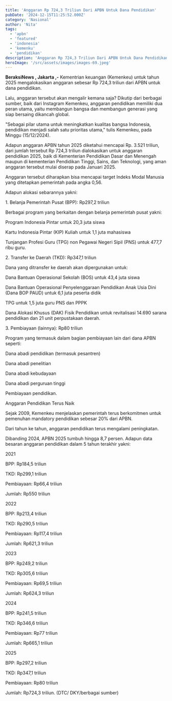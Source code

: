 ```yaml
---
title: 'Anggaran Rp 724,3 Triliun Dari APBN Untuk Dana Pendidikan'
pubDate: '2024-12-15T11:25:52.000Z'
category: 'Nasional'
author: 'Nita'
tags:
  - 'apbn'
  - 'featured'
  - 'indonesia'
  - 'kemenku'
  - 'pendidikan'
description: 'Anggaran Rp 724,3 Triliun Dari APBN Untuk Dana Pendidikan'
heroImage: '/src/assets/images/images-69.jpeg'
---
```


**BeraksiNews , Jakarta ,-** Kementrian keuangan (Kemenkeu) untuk tahun 2025 mengalokasikan anggaran sebesar Rp 724,3 triliun dari APBN untuk dana pendidikan.

Lalu, anggaran tersebut akan mengalir kemana saja? Dikutip dari berbagai sumber, baik dari Instagram Kemenkeu, anggaran pendidikan memiliki dua peran utama, yaitu membangun bangsa dan membangun generasi yang siap bersaing dikancah global.

"Sebagai pilar utama untuk meningkatkan kualitas bangsa Indonesia, pendidikan menjadi salah satu prioritas utama," tulis Kemenkeu, pada Minggu (15/12/2024).

Adapun anggaran APBN tahun 2025 diketahui mencapai Rp. 3.521 triliun, dari jumlah tersebut Rp 724,3 triliun dialokasikan untuk anggaran pendidikan 2025, baik di Kementerian Pendidikan Dasar dan Menengah maupun di kementerian Pendidikan Tinggi, Sains, dan Teknologi, yang aman anggaran tersebut mulai diserap pada Januari 2025.

Anggaran tersebut diharapkan bisa mencapai target Indeks Modal Manusia yang ditetapkan pemerintah pada angka 0,56.

Adapun alokasi sebarannya yakni:

1\. Belanja Pemerintah Pusat (BPP): Rp297,2 triliun

Berbagai program yang berkaitan dengan belanja pemerintah pusat yakni:

Program Indonesia Pintar untuk 20,3 juta siswa

Kartu Indonesia Pintar (KIP) Kuliah untuk 1,1 juta mahasiswa

Tunjangan Profesi Guru (TPG) non Pegawai Negeri Sipil (PNS) untuk 477,7 ribu guru.

2\. Transfer ke Daerah (TKD): Rp347,1 triliun

Dana yang ditransfer ke daerah akan dipergunakan untuk:

Dana Bantuan Operasional Sekolah (BOS) untuk 43,4 juta siswa

Dana Bantuan Operasional Penyelenggaraan Pendidikan Anak Usia Dini (Dana BOP PAUD) untuk 6,1 juta peserta didik

TPG untuk 1,5 juta guru PNS dan PPPK

Dana Alokasi Khusus (DAK) Fisik Pendidikan untuk revitalisasi 14.690 sarana pendidikan dan 21 unit perpustakaan daerah.

3\. Pembiayaan (lainnya): Rp80 triliun

Program yang termasuk dalam bagian pembiayaan lain dari dana APBN seperti:

Dana abadi pendidikan (termasuk pesantren)

Dana abadi penelitian

Dana abadi kebudayaan

Dana abadi perguruan tinggi

Pembiayaan pendidikan.

Anggaran Pendidikan Terus Naik

Sejak 2009, Kemenkeu menjelaskan pemerintah terus berkomitmen untuk pemenuhan mandatory pendidikan sebesar 20% dari APBN.

Dari tahun ke tahun, anggaran pendidikan terus mengalami peningkatan.

Dibanding 2024, APBN 2025 tumbuh hingga 8,7 persen. Adapun data besaran anggaran pendidikan dalam 5 tahun terakhir yakni:

2021

BPP: Rp184,5 triliun

TKD: Rp299,1 triliun

Pembiayaan: Rp66,4 triliun

Jumlah: Rp550 triliun

2022

BPP: Rp213,4 triliun

TKD: Rp290,5 triliun

Pembiayaan: Rp117,4 triliun

Jumlah: Rp621,3 triliun

2023

BPP: Rp249,2 triliun

TKD: Rp305,6 triliun

Pembiayaan: Rp69,5 triliun

Jumlah: Rp624,3 triliun

2024

BPP: Rp241,5 triliun

TKD: Rp346,6 triliun

Pembiayaan: Rp77 triliun

Jumlah: Rp665,1 triliun

2025

BPP: Rp297,2 triliun

TKD: Rp347,1 triliun

Pembiayaan: Rp80 triliun

Jumlah: Rp724,3 triliun. (DTC/ DKY/berbagai sumber)
